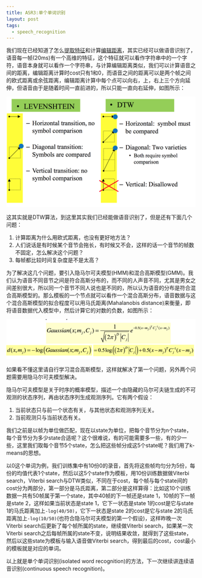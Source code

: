 ```yaml
---
title: ASR3:单个单词识别
layout: post
tags:
  - speech_recognition
---
```


我们现在已经知道了怎么[提取特征](http://lufo.me/2015/06/18/ASR1.html)和计算[编辑距离](http://lufo.me/2015/07/11/ASR2.html)，其实已经可以做语音识别了，语音每一帧(20ms)有一个高维的特征，这个特征就可以看作字符串中的一个字符，语音本身就可以看作一个字符串，与计算编辑距离类似，我们可以计算语音之间的距离，编辑距离计算时cost只有1和0，而语音之间的距离可以是两个帧之间的欧式距离或余弦距离，编辑距离计算中每个点可以向右，上，右上三个方向延伸，但语音由于是随着时间一直前进的，所以只能一直向右延伸，如图所示：

![](/media/files/2015/07/04.jpg)

这其实就是DTW算法，到这里其实我们已经能做语音识别了，但是还有下面几个问题：

1. 计算距离为什么用欧式距离，也没有更好地方法？
2. 人们说话是有时候某个音节会拖长，有时候又不会，这样的话一个音节的帧数不固定，怎么解决这个问题？
3. 每帧都比较时间复杂度是不是太高？

为了解决这几个问题，要引入隐马尔可夫模型(HMM)和混合高斯模型(GMM)。我们认为语音不同音节之间是符合高斯分布的，而不同的人声音不同，尤其是男女之间差别很大，所以同一个音节不同人说也是不同的，所以认为语音的分布是符合混合高斯模型的。那么模板的一个节点就可以看作一个混合高斯分布，语音数据与这个混合高斯模型的拟合程度可以用马氏距离(Mahalanobis distance)来衡量，即将语音数据代入模型中，然后计算它的对数的负数，如图所示：

![](/media/files/2015/07/05.jpg)

如果看不懂这里请自行学习混合高斯模型，这样就解决了第一个问题，另外两个问题需要用隐马尔可夫模型解决。

隐马尔可夫模型是关于时序的概率模型，描述一个由隐藏的马尔可夫链生成的不可观测的状态序列，再由状态序列生成观测序列。它有两个假设：

1. 当前状态只与前一个状态有关，与其他状态和观测序列无关。
2. 当前观测只与当前状态有关。

我们之前是以帧为单位做匹配，现在以state为单位，把每个音节分为n个state，每个音节分为多少state合适呢？这个很难说，有的可能需要多一些，有的少一些，这里我们取每个音节5个state，怎么把这些帧分成这5个state呢？我们用了k-means的思想。

以0这个单词为例，我们训练集中有10份0的录音，首先将这些帧均匀分为5份，每份的均值代表1个state，然后以这5个state作为模板，用10份训练数据做Viterbi search，Viterbi search与DTW类似，不同在于cost，每个帧与每个state间的cost分为两部分，第一部分是马氏距离，第二部分是这样算得：比如这10个训练数据一共有50帧属于第一个state，其中40帧的下一帧还是state 1，10帧的下一帧是state 2，这样如果当前状态是state 1，它下一状态是state 1的cost是它与state 1的马氏距离加上`-log(40/50)`，它下一状态是state 2的cost是它与state 2的马氏距离加上`-log(10/50)`(也符合隐马尔可夫模型的第一个假设)，这样昨晚一次Viterbi search后更新了每个帧所属的state，继续做Viterbi search，如果某一次Viterbi search之后每帧所属的state不变，说明结果收敛，就得到了这些state，然后以这些state为模板与输入语音做Viterbi search，得到最后的cost，cost最小的模板就是对应的单词。

以上就是单个单词识别(isolated word recognition)的方法，下一次继续讲连续语音识别(continuous speech recognition)。


